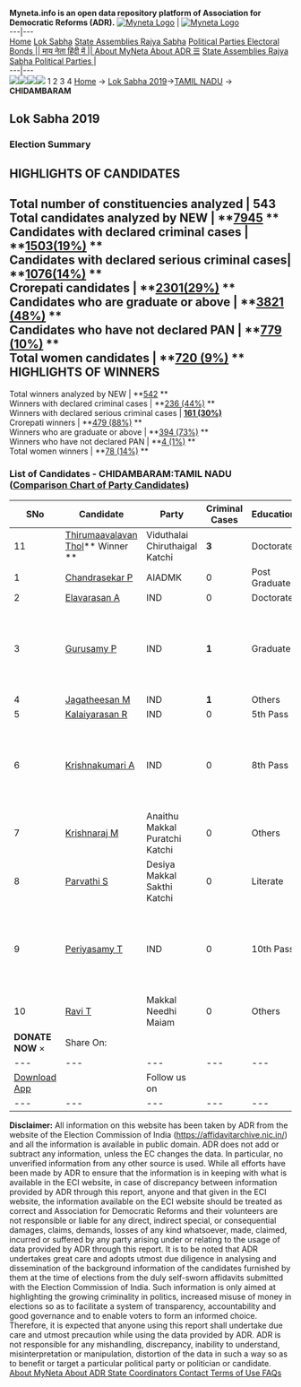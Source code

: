 **Myneta.info is an open data repository platform of Association for Democratic Reforms (ADR).**
[![Myneta Logo](https://www.myneta.info/lib/img/myneta-logo.png)](https://www.myneta.info/) | [![Myneta Logo](https://www.myneta.info/lib/img/adr-logo.png)](https://adrindia.org)  
---|---  
[Home](https://www.myneta.info/) [Lok Sabha](https://www.myneta.info/#ls "Lok Sabha") [ State Assemblies ](https://www.myneta.info/#sa "State Assemblies") [Rajya Sabha](https://www.myneta.info/#rs "Rajya Sabha") [Political Parties ](https://www.myneta.info/party "Political Parties") [ Electoral Bonds ](https://www.myneta.info/electoral_bonds "Electoral Bonds") [ || माय नेता हिंदी में || ](https://translate.google.co.in/translate?prev=hp&hl=en&js=y&u=www.myneta.info&sl=en&tl=hi&history_state0=) [ About MyNeta ](https://adrindia.org/content/about-myneta) [ About ADR ](https://adrindia.org/about-adr/who-we-are) [☰](javascript:void\(0\))
[ State Assemblies ](https://www.myneta.info/#sa "State Assemblies") [ Rajya Sabha ](https://www.myneta.info/#rs "Rajya Sabha") [ Political Parties ](https://www.myneta.info/party "Political Parties")
|   
---|---  
![](https://www.myneta.info/lib/img/banner/banner-1.png)![](https://www.myneta.info/lib/img/banner/banner-2.png)![](https://www.myneta.info/lib/img/banner/banner-3.png)![](https://www.myneta.info/lib/img/banner/banner-4.png)
1  2  3  4 
[Home](https://www.myneta.info/) → [Lok Sabha 2019](https://www.myneta.info/LokSabha2019/)→[TAMIL NADU](https://www.myneta.info/LokSabha2019/index.php?action=show_constituencies&state_id=55) → **CHIDAMBARAM**
### 
## Lok Sabha 2019
###  Election Summary 
HIGHLIGHTS OF CANDIDATES  
---  
Total number of constituencies analyzed |  543   
Total candidates analyzed by NEW | **[7945](https://www.myneta.info/LokSabha2019/index.php?action=summary&subAction=candidates_analyzed&sort=candidate#summary) **  
Candidates with declared criminal cases | **[1503(19%)](https://www.myneta.info/LokSabha2019/index.php?action=summary&subAction=crime&sort=candidate#summary) **  
Candidates with declared serious criminal cases| **[1076(14%)](https://www.myneta.info/LokSabha2019/index.php?action=summary&subAction=serious_crime&sort=candidate#summary) **  
Crorepati candidates | **[2301(29%)](https://www.myneta.info/LokSabha2019/index.php?action=summary&subAction=crorepati&sort=candidate#summary) **  
Candidates who are graduate or above | **[3821 (48%)](https://www.myneta.info/LokSabha2019/index.php?action=summary&subAction=education&sort=candidate#summary) **  
Candidates who have not declared PAN | **[779 (10%)](https://www.myneta.info/LokSabha2019/index.php?action=summary&subAction=without_pan&sort=candidate#summary) **  
Total women candidates | **[720 (9%)](https://www.myneta.info/LokSabha2019/index.php?action=summary&subAction=women_candidate&sort=candidate#summary) **  
HIGHLIGHTS OF WINNERS  
---  
Total winners analyzed by NEW | **[542](https://www.myneta.info/LokSabha2019/index.php?action=summary&subAction=winner_analyzed&sort=candidate#summary) **  
Winners with declared criminal cases | **[236 (44%)](https://www.myneta.info/LokSabha2019/index.php?action=summary&subAction=winner_crime&sort=candidate#summary) **  
Winners with declared serious criminal cases | **[161 (30%)](https://www.myneta.info/LokSabha2019/index.php?action=summary&subAction=winner_serious_crime&sort=candidate#summary)**  
Crorepati winners | **[479 (88%)](https://www.myneta.info/LokSabha2019/index.php?action=summary&subAction=winner_crorepati&sort=candidate#summary) **  
Winners who are graduate or above | **[394 (73%)](https://www.myneta.info/LokSabha2019/index.php?action=summary&subAction=winner_education&sort=candidate#summary) **  
Winners who have not declared PAN | **[4 (1%)](https://www.myneta.info/LokSabha2019/index.php?action=summary&subAction=winner_without_pan&sort=candidate#summary) **  
Total women winners | **[78 (14%)](https://www.myneta.info/LokSabha2019/index.php?action=summary&subAction=winner_women&sort=candidate#summary) **  
### List of Candidates - CHIDAMBARAM:TAMIL NADU ([Comparison Chart of Party Candidates](https://www.myneta.info/LokSabha2019/comparisonchart.php?constituency_id=833))
SNo | Candidate| Party| Criminal Cases| Education| Age| Total Assets| Liabilities  
---|---|---|---|---|---|---|---  
11  | [Thirumaavalavan Thol](https://www.myneta.info/LokSabha2019/candidate.php?candidate_id=8261)** Winner ** | Viduthalai Chiruthaigal Katchi | **3** | Doctorate| 56 | Rs 92,44,092 ~ 92 Lacs+ | Rs 3,94,248 ~ 3 Lacs+  
1  | [Chandrasekar P](https://www.myneta.info/LokSabha2019/candidate.php?candidate_id=5311) | AIADMK | 0 | Post Graduate| 46 | Rs 2,71,82,370 ~ 2 Crore+ | Rs 58,73,380 ~ 58 Lacs+  
2  | [Elavarasan A](https://www.myneta.info/LokSabha2019/candidate.php?candidate_id=8263) | IND | 0 | Doctorate| 55 | Rs 1,46,72,869 ~ 1 Crore+ | Rs 58,00,000 ~ 58 Lacs+  
3  | [Gurusamy P](https://www.myneta.info/LokSabha2019/candidate.php?candidate_id=8267) | IND | **1** | Graduate| 51 | ![](https://myneta.info/image_v2.php?myneta_folder=LokSabha2019&candidate_id=8267&col=ta) | ![](https://myneta.info/image_v2.php?myneta_folder=LokSabha2019&candidate_id=8267&col=lia)  
4  | [Jagatheesan M](https://www.myneta.info/LokSabha2019/candidate.php?candidate_id=5309) | IND | **1** | Others| 45 | Rs 73,246 ~ 73 Thou+ | Rs 2,50,000 ~ 2 Lacs+  
5  | [Kalaiyarasan R](https://www.myneta.info/LokSabha2019/candidate.php?candidate_id=8264) | IND | 0 | 5th Pass| 31 | Rs 62,000 ~ 62 Thou+ | Rs 0 ~   
6  | [Krishnakumari A](https://www.myneta.info/LokSabha2019/candidate.php?candidate_id=8266) | IND | 0 | 8th Pass| 45 | ![](https://myneta.info/image_v2.php?myneta_folder=LokSabha2019&candidate_id=8266&col=ta) | ![](https://myneta.info/image_v2.php?myneta_folder=LokSabha2019&candidate_id=8266&col=lia)  
7  | [Krishnaraj M](https://www.myneta.info/LokSabha2019/candidate.php?candidate_id=8260) | Anaithu Makkal Puratchi Katchi | 0 | Others| 29 | Rs 3,80,800 ~ 3 Lacs+ | Rs 0 ~   
8  | [Parvathi S](https://www.myneta.info/LokSabha2019/candidate.php?candidate_id=5312) | Desiya Makkal Sakthi Katchi | 0 | Literate| 44 | Rs 1,27,050 ~ 1 Lacs+ | Rs 0 ~   
9  | [Periyasamy T](https://www.myneta.info/LokSabha2019/candidate.php?candidate_id=8268) | IND | 0 | 10th Pass| 29 | ![](https://myneta.info/image_v2.php?myneta_folder=LokSabha2019&candidate_id=8268&col=ta) | ![](https://myneta.info/image_v2.php?myneta_folder=LokSabha2019&candidate_id=8268&col=lia)  
10  | [Ravi T](https://www.myneta.info/LokSabha2019/candidate.php?candidate_id=8262) | Makkal Needhi Maiam | 0 | Others| 49 | Rs 28,64,000 ~ 28 Lacs+ | Rs 5,00,000 ~ 5 Lacs+  
|  **DONATE NOW** × |  Share On:  | [](https://api.whatsapp.com/send?text=https%3A%2F%2Fmyneta.info%2Fpunjab2022%2Findex.php%3Faction%3Dshow_constituencies%26state_id%3D19) | [](https://www.facebook.com/sharer/sharer.php?u=https%3A%2F%2Fmyneta.info%2Fpunjab2022%2Findex.php%3Faction%3Dshow_constituencies%26state_id%3D19) | [](https://twitter.com/share?url=https%3A%2F%2Fmyneta.info%2Fpunjab2022%2Findex.php%3Faction%3Dshow_constituencies%26state_id%3D19)  
---|---|---|---|---  
| [ Download App ](https://play.google.com/store/apps/details?id=com.webrosoft.myneta1&pcampaignid=pcampaignidMKT-Other-global-all-co-prtnr-py-PartBadge-Mar2515-1) | [](https://play.google.com/store/apps/details?id=com.webrosoft.myneta1&pcampaignid=pcampaignidMKT-Other-global-all-co-prtnr-py-PartBadge-Mar2515-1) |  Follow us on  | [](https://www.facebook.com/adrindia.org/) | [](https://twitter.com/adrspeaks) | [](https://groups.google.com/g/national-election-watch?hl=en&pli=1) | [](https://www.instagram.com/adrspeaks/) | [](https://www.youtube.com/user/adrspeaks) | [](https://sharechat.com/profile/adrspeaks)  
---|---|---|---|---|---|---|---|---  
**Disclaimer:** All information on this website has been taken by ADR from the website of the Election Commission of India (https://affidavitarchive.nic.in/) and all the information is available in public domain. ADR does not add or subtract any information, unless the EC changes the data. In particular, no unverified information from any other source is used. While all efforts have been made by ADR to ensure that the information is in keeping with what is available in the ECI website, in case of discrepancy between information provided by ADR through this report, anyone and that given in the ECI website, the information available on the ECI website should be treated as correct and Association for Democratic Reforms and their volunteers are not responsible or liable for any direct, indirect special, or consequential damages, claims, demands, losses of any kind whatsoever, made, claimed, incurred or suffered by any party arising under or relating to the usage of data provided by ADR through this report. It is to be noted that ADR undertakes great care and adopts utmost due diligence in analysing and dissemination of the background information of the candidates furnished by them at the time of elections from the duly self-sworn affidavits submitted with the Election Commission of India. Such information is only aimed at highlighting the growing criminality in politics, increased misuse of money in elections so as to facilitate a system of transparency, accountability and good governance and to enable voters to form an informed choice. Therefore, it is expected that anyone using this report shall undertake due care and utmost precaution while using the data provided by ADR. ADR is not responsible for any mishandling, discrepancy, inability to understand, misinterpretation or manipulation, distortion of the data in such a way so as to benefit or target a particular political party or politician or candidate. 
[ About MyNeta ](https://adrindia.org/content/about-myneta) [ About ADR ](https://adrindia.org/about-adr/who-we-are) [ State Coordinators ](https://adrindia.org/about-adr/state-coordinators) [ Contact ](https://adrindia.org/contact-us) [ Terms of Use ](https://adrindia.org/content/adr-terms-use) [ FAQs ](https://adrindia.org/content/faqs)

